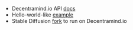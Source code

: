 * Decentramind.io API [docs](https://github.com/Decentramind-io/API-SDK)
* Hello-world-like [example](https://github.com/Decentramind-io/lolminer-etc)
* Stable Diffusion [fork](https://github.com/Decentramind-io/stable_diffusion_docker) to run on Decentramind.io
